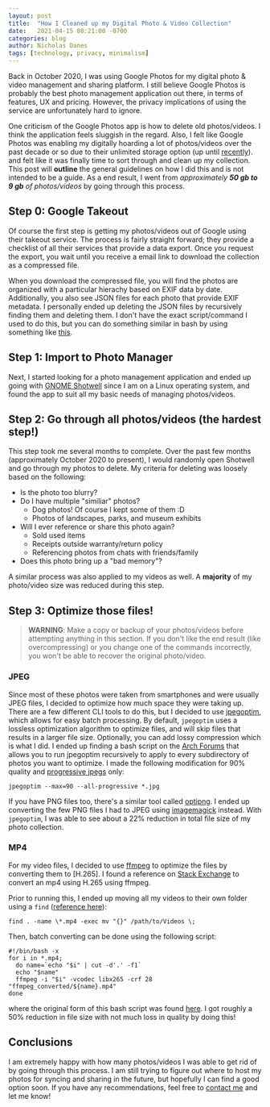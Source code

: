 ```yaml
---
layout: post
title:  "How I Cleaned up my Digital Photo & Video Collection"
date:   2021-04-15 08:21:00 -0700
categories: blog
author: Nicholas Danes
tags: [technology, privacy, minimalism]
---
```

Back in October 2020, I was using Google Photos for my digital photo & video management and sharing platform. I still believe Google Photos is probably the best photo management application out there, in terms of features, UX and pricing. However, the privacy implications of using the service are unfortunately hard to ignore.

One criticism of the Google Photos app is how to delete old photos/videos. I think the application feels sluggish in the regard. Also, I felt like Google Photos was enabling my digitally hoarding a lot of photos/videos over the past decade or so due to their unlimited storage option (up until [recently](https://www.androidauthority.com/google-photos-free-storage-1176862/)). and felt like it was finally time to sort through and clean up my collection. This post will **outline** the general guidelines on how I did this and is not intended to be a guide. As a end result, I went from *approximately __50 gb to 9 gb__ of photos/videos* by going through this process.

## Step 0: Google Takeout

Of course the first step is getting my photos/videos out of Google using their takeout service. The process is fairly straight forward; they provide a checklist of all their services that provide a data export. Once you request the export, you wait until you receive a email link to download the collection as a compressed file.

When you download the compressed file, you will find the photos are organized with a particular hierachy based on EXIF data by date. Additionally, you also see JSON files for each photo that provide EXIF metadata. I personally ended up deleting the JSON files by recursively finding them and deleting them. I don't have the exact script/command I used to do this, but you can do something similar in bash by using something like [this](https://unix.stackexchange.com/questions/116389/recursively-delete-all-files-with-a-given-extension).

## Step 1: Import to Photo Manager

Next, I started looking for a photo management application and ended up going with [GNOME Shotwell](https://wiki.gnome.org/Apps/Shotwell) since I am on a Linux operating system, and found the app to suit all my basic needs of managing photos/videos. 

## Step 2: Go through all photos/videos (the hardest step!)

This step took me several months to complete. Over the past few months (approximately October 2020 to present), I would randomly open Shotwell and go through my photos to delete. My criteria for deleting was loosely based on the following:

* Is the photo too blurry?
* Do I have multiple "similiar" photos?
	+ Dog photos! Of course I kept some of them :D
	+ Photos of landscapes, parks, and museum exhibits 
* Will I ever reference or share this photo again?
	+ Sold used items
	+ Receipts outside warranty/return policy
	+ Referencing photos from chats with friends/family
* Does this photo bring up a "bad memory"?

A similar process was also applied to my videos as well. A **majority** of my photo/video size was reduced during this step.

## Step 3: Optimize those files!

> **WARNING**: Make a copy or backup of your photos/videos before attempting anything in this section. If you don't like the end result (like overcompressing) or you change one of the commands incorrectly, you won't be able to recover the original photo/video.

### JPEG

Since most of these photos were taken from smartphones and were usually JPEG files, I decided to optimize how much space they were taking up. There are a few different CLI tools to do this, but I decided to use [jpegoptim](https://github.com/tjko/jpegoptim), which allows for easy batch processing. By default, `jpegoptim` uses a lossless optimization algorithm to optimize files, and will skip files that results in a larger file size. Optionally, you can add lossy compression which is what I did. I ended up finding a bash script on the [Arch Forums](https://bbs.archlinux.org/viewtopic.php?id=178748) that allows you to run jpegoptim recursively to apply to every subdirectory of photos you want to optimize. I made the following modification for 90% quality and [progressive jpegs](https://www.liquidweb.com/kb/what-is-a-progressive-jpeg/) only:

	jpegoptim --max=90 --all-progressive *.jpg 

If you have PNG files too, there's a similar tool called [optipng](https://optipng.sourceforge.net/). I ended up converting the few PNG files I had to JPEG using [imagemagick](https://imagemagick.org/index.php) instead. With `jpegoptim`, I was able to see about a 22% reduction in total file size of my photo collection. 

### MP4

For my video files, I decided to use [ffmpeg](https://ffmpeg.org/) to optimize the files by converting them to [H.265]. I found a reference on [Stack Exchange](https://unix.stackexchange.com/questions/28803/how-can-i-reduce-a-videos-size-with-ffmpeg) to convert an mp4 using H.265 using ffmpeg.

Prior to running this, I ended up moving all my videos to their own folder using a `find` ([reference here](https://unix.stackexchange.com/questions/67503/move-all-files-with-a-certain-extension-from-multiple-subdirectories-into-one-di)):

	find . -name \*.mp4 -exec mv "{}" /path/to/Videos \;

Then, batch converting can be done using the following script:

	#!/bin/bash -x
	for i in *.mp4;
	  do name=`echo "$i" | cut -d'.' -f1`
	  echo "$name"
	  ffmpeg -i "$i" -vcodec libx265 -crf 28 "ffmpeg_converted/${name}.mp4"
	done

where the original form of this bash script was found [here](https://stackoverflow.com/questions/5784661/how-do-you-convert-an-entire-directory-with-ffmpeg). I got roughly a 50% reduction in file size with not much loss in quality by doing this!

## Conclusions

I am extremely happy with how many photos/videos I was able to get rid of by going through this process. I am still trying to figure out where to host my photos for syncing and sharing in the future, but hopefully I can find a good option soon. If you have any recommendations, feel free to [contact me](/#contact) and let me know! 
